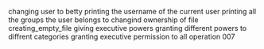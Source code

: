 changing user to betty
printing the username of the current user
printing all the groups the user belongs to
changind ownership of file
creating_empty_file
giving executive powers
granting different powers to diffrent categories
granting executive permission to all
operation 007
